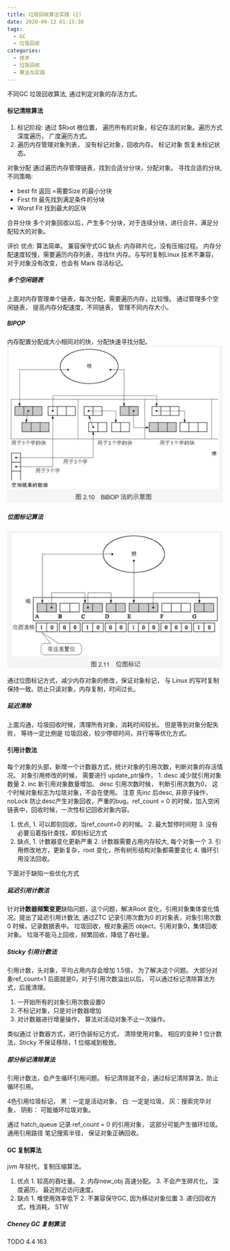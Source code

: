 ```yaml
---
title: 垃圾回收算法实践 (2)
date: 2020-09-12 01:15:30
tags:
  - GC
  - 垃圾回收
categories:
  - 技术
  - 垃圾回收
  - 算法与实践
---
```


不同GC 垃圾回收算法, 通过判定对象的存活方式。

#### 标记清除算法

1. 标记阶段: 通过 $Root 根位置， 遍历所有的对象，标记存活的对象。遍历方式 深度遍历， 广度遍历方式。
2. 遍历内存管理对象列表， 没有标记对象，回收内存。 标记对象 恢复未标记状态。

对象分配
通过遍历内存管理链表，找到合适分分块，分配对象。
寻找合适的分块, 不同策略:

- best fit 返回 =需要Size 的最小分块
- First fit 最先找到满足条件的分块
- Worst Fit 找到最大的区块

合并分块
多个对象回收以后，产生多个分块，对于连续分块，进行合并，满足分配较大的对象。

评价
优点: 算法简单。 兼容保守式GC
缺点: 内存碎片化，没有压缩过程。 内存分配速度较慢，需要遍历内存列表，寻找fit 内存。与写时复制Linux 技术不兼容，对于对象没有改变，也会有 Mark 存活标记。

##### 多个空闲链表

上面对内存管理单个链表，每次分配，需要遍历内存，比较慢。 通过管理多个空闲链表， 提高内存分配速度，不同链表， 管理不同内存大小。

##### BIPOP

内存配置分配成大小相同对的快，分配快速寻找分配。
![Bipop](/images/20200920/Bipop.png)

##### 位图标记算法

![bitmark](/images/20200920/bitmark.png)

通过位图标记方式，减少内存对象的修改，保证对象标记， 与 Linux 的写时复制保持一致。防止只读对象，内存复制，时间过长。

##### 延迟清除

上面沟通，垃圾回收时候，清理所有对象，消耗时间较长。 但是等到对象分配失败， 等待一定比例是 垃圾回收，较少停顿时间，并行等等优化方式。

#### 引用计数法

每个对象的头部，新增一个计数器方式，统计对象的引用次数，判断对象的存活情况。
对象引用修改的时候， 需要进行 update_ptr操作， 1. desc 减少就引用对象数量 2. inc 新引用对象数量增加。
desc 引用次数时候， 判断引用次数为0， 这个时候对象标志为垃圾对象，不会在使用。 注意 先inc 后desc, 非原子操作， noLock 防止desc产生对象回收，严重的bug。ref_count = 0 的时候，加入空闲链表中，回收时候，一次性标记回收对象内容。

1. 优点, 1. 可以即刻回收，当ref_count=0 的时候。 2. 最大暂停时间短  3. 没有必要沿着指针查找，即刻标记方式
2. 缺点, 1. 计数器变化更新严重  2. 计数器需要占用内存较大, 每个对象一个  3. 引用修改地方，更新复杂，root 变化，所有树形结构对象都需要变化  4. 循环引用没法回收。

下面对于缺陷一些优化方式

##### 延迟引用计数法

针对**计数器频繁变更**缺陷问题，这个问题，解决Root 变化，引用对象集体变化情况。提出了延迟引用计数法, 通过ZTC 记录引用次数为0 的对象表，对象引用次数 0 时候，记录数据表中。
垃圾回收，根对象遍历 object，引用对象0，集体回收对象。 垃圾不能马上回收，频繁回收，降低了吞吐量。

##### Sticky 引用计数法

引用计数，头对象，平均占用内存会增加 1.5倍， 为了解决这个问题。 大部分对象ref_count=1 后面就是0，对于引用次数溢出以后， 可以通过标记清除算法方式，后援清理。

1. 一开始所有的对象引用次数设置0
2. 不标记对象，只是对计数器增加
3. 对计数器进行增量操作， 算法对活动对象不止一次操作。

类似通过 计数器方式，进行伪装标记方式， 清除使用对象。 相应的变种 1 位计数法，Sticky 不保证移除，1 位缩减到极致。

##### 部分标记清除算法

引用计数法，会产生循环引用问题。 标记清除就不会，通过标记清除算法，防止循环引用。

4色引用垃圾标记， 黑：一定是活动对象， 白: 一定是垃圾， 灰：搜索完毕对象， 阴影： 可能循环垃圾对象。

通过 hatch_queue 记录 ref_count = 0 的引用对象， 这部分可能产生循环垃圾。 通用引用路径 笔记搜索半径， 保证对象正确回收。

#### GC 复制算法

jvm 年轻代，复制压缩算法。 

1. 优点 1. 较高的吞吐量。 2. 内存new_obj 高速分配。 3. 不会产生碎片化， 深度遍历， 最近附近访问速度。
2. 缺点 1. 堆使用效率低下 2. 不兼容保守GC, 因为移动对象位置 3. 递归回收方式，栈消耗， STW

##### Cheney GC 复制算法

TODO 4.4 163

